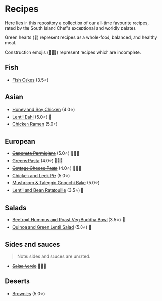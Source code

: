 # Recipes

Here lies in this repository a collection of our all-time favourite recipes, rated by the South Island Chef's exceptional and worldly palates.

Green hearts (💚) represent recipes as a whole-food, balanced, and healthy meal.

Construction emojis (🚧👷‍♂️) represent recipes which are incomplete.

## Fish

- [Fish Cakes](files/fish_cakes.md) (3.5⭐️)

## Asian

- [Honey and Soy Chicken](files/honey_and_soy_chicken.md) (4.0⭐️)
- [Lentil Dahl](files/lentil_dahl.md) (5.0⭐️) 💚
- [Chicken Ramen](files/chicken_ramen.md) (5.0⭐️)

## European

- [~~Caponata Parmigiana~~](files/caponata_parmigiana.md) (5.0⭐️) 🚧👷‍♂️
- [~~Greens Pasta~~](files/greens_pasta.md) (4.0⭐️) 🚧👷‍♂️
- [~~Cottage Cheese Pasta~~](files/cottage_cheese_pasta.md) (4.0⭐️) 🚧👷‍♂️
- [Chicken and Leek Pie](files/chicken_pie.md) (5.0⭐️)
- [Mushroom & Taleggio Gnocchi Bake](files/mushroom_gnocchi_bake.md) (5.0⭐️)
- [Lentil and Bean Ratatouille](files/lentil_and_bean_ratatouille.md) (3.5⭐️) 💚

## Salads

- [Beetroot Hummus and Roast Veg Buddha Bowl](files/beetroot_buddha_bowl.md) (3.5⭐️) 💚
- [Quinoa and Green Lentil Salad](files/green_lentil_salad.md) (5.0⭐️) 💚

## Sides and sauces

> Note: sides and sauces are unrated.

- [~~Salsa Verde~~](files/salsa_verde.md) 🚧👷‍♂️

## Deserts

- [Brownies](files/brownies.md) (5.0⭐️)